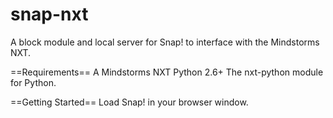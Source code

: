 snap-nxt
========

A block module and local server for Snap! to interface with the Mindstorms NXT.

==Requirements==
A Mindstorms NXT
Python 2.6+
The nxt-python module for Python.

==Getting Started==
Load Snap! in your browser window.
